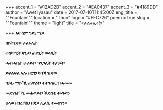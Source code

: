+++
accent_1 = "#12AD2B"
accent_2 = "#EA0437"
accent_3 = "#4189DD"
author = "Awet Iyasau"
date = 2017-07-10T11:45:00Z
eng_title = "\"Fountain!\""
location = "Thun"
logo = "#FFC726"
poem = true
slug = "\"Fountain!\""
theme = "light"
title = "«ፈልፋሊት!»"

+++
**እዛ ከም ዓይኒ ማይ**

**ዘይትነጽፍ ፈልፋሊት**

**ተስካሚት ዛንታ፡ ጠናሲት ወላዲት**

**ሓብሓቢት ራራይት፡ ዓንጋሊት ተታይት፣**

**ይፍልፍል ኣሎ ዘርዊ፡ ካባኻ ዝጽወ**

**ዓይኒ-ማይ’ኺ ጠዋሪት፡ ተተንስኢ ዝሓመመ**

**መድሃኒት’ኺ መሕወይት፡ ቕድስቲ ቊዱሳን**

**ህላወ ዘበረኽኪ፡ በጃይ ኢልኪ ተመስገን።**